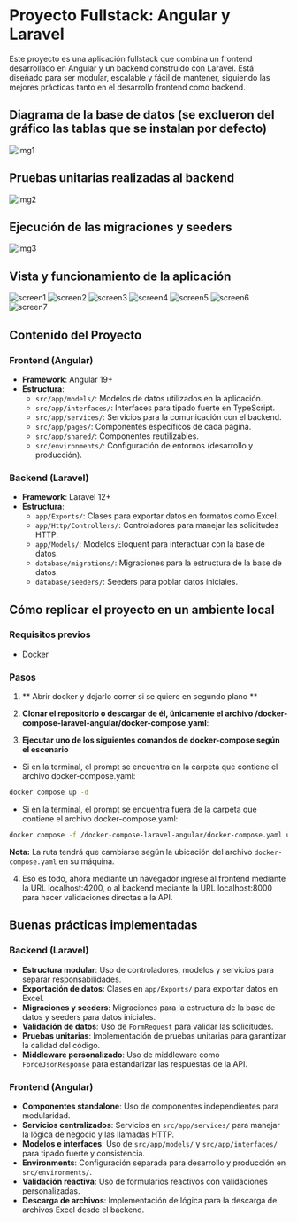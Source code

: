 # Proyecto Fullstack: Angular y Laravel

Este proyecto es una aplicación fullstack que combina un frontend desarrollado en Angular y un backend construido con Laravel. Está diseñado para ser modular, escalable y fácil de mantener, siguiendo las mejores prácticas tanto en el desarrollo frontend como backend.

## Diagrama de la base de datos (se exclueron del gráfico las tablas que se instalan por defecto)

![img1](images/mer.png)

## Pruebas unitarias realizadas al backend

![img2](images/test-backend.png)

## Ejecución de las migraciones y seeders

![img3](images/migrations.png)

## Vista y funcionamiento de la aplicación

![screen1](images/screen1.png)
![screen2](images/screen2.png)
![screen3](images/screen3.png)
![screen4](images/screen4.png)
![screen5](images/screen5.png)
![screen6](images/screen6.png)
![screen7](images/screen7.png)

## Contenido del Proyecto

### Frontend (Angular)
- **Framework**: Angular 19+
- **Estructura**:
  - `src/app/models/`: Modelos de datos utilizados en la aplicación.
  - `src/app/interfaces/`: Interfaces para tipado fuerte en TypeScript.
  - `src/app/services/`: Servicios para la comunicación con el backend.
  - `src/app/pages/`: Componentes específicos de cada página.
  - `src/app/shared/`: Componentes reutilizables.
  - `src/environments/`: Configuración de entornos (desarrollo y producción).

### Backend (Laravel)
- **Framework**: Laravel 12+
- **Estructura**:
  - `app/Exports/`: Clases para exportar datos en formatos como Excel.
  - `app/Http/Controllers/`: Controladores para manejar las solicitudes HTTP.
  - `app/Models/`: Modelos Eloquent para interactuar con la base de datos.
  - `database/migrations/`: Migraciones para la estructura de la base de datos.
  - `database/seeders/`: Seeders para poblar datos iniciales.

## Cómo replicar el proyecto en un ambiente local

### Requisitos previos
- Docker

### Pasos

1. ** Abrir docker y dejarlo correr si se quiere en segundo plano **

2. **Clonar el repositorio o descargar de él, únicamente el archivo /docker-compose-laravel-angular/docker-compose.yaml**:

3. **Ejecutar uno de los siguientes comandos de docker-compose según el escenario**

- Si en la terminal, el prompt se encuentra en la carpeta que contiene el archivo docker-compose.yaml:

```bash
docker compose up -d
```

- Si en la terminal, el prompt se encuentra fuera de la carpeta que contiene el archivo docker-compose.yaml:

```bash
docker compose -f /docker-compose-laravel-angular/docker-compose.yaml up -d
```
**Nota:** La ruta tendrá que cambiarse según la ubicación del archivo `docker-compose.yaml` en su máquina.

4. Eso es todo, ahora mediante un navegador ingrese al frontend mediante la URL localhost:4200, o al backend mediante la URL localhost:8000 para hacer validaciones directas a la API.

## Buenas prácticas implementadas

### Backend (Laravel)
- **Estructura modular**: Uso de controladores, modelos y servicios para separar responsabilidades.
- **Exportación de datos**: Clases en `app/Exports/` para exportar datos en Excel.
- **Migraciones y seeders**: Migraciones para la estructura de la base de datos y seeders para datos iniciales.
- **Validación de datos**: Uso de `FormRequest` para validar las solicitudes.
- **Pruebas unitarias**: Implementación de pruebas unitarias para garantizar la calidad del código.
- **Middleware personalizado**: Uso de middleware como `ForceJsonResponse` para estandarizar las respuestas de la API.

### Frontend (Angular)
- **Componentes standalone**: Uso de componentes independientes para modularidad.
- **Servicios centralizados**: Servicios en `src/app/services/` para manejar la lógica de negocio y las llamadas HTTP.
- **Modelos e interfaces**: Uso de `src/app/models/` y `src/app/interfaces/` para tipado fuerte y consistencia.
- **Environments**: Configuración separada para desarrollo y producción en `src/environments/`.
- **Validación reactiva**: Uso de formularios reactivos con validaciones personalizadas.
- **Descarga de archivos**: Implementación de lógica para la descarga de archivos Excel desde el backend.